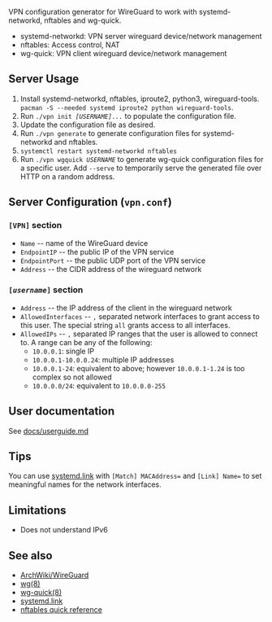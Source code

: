 VPN configuration generator for WireGuard to work with systemd-networkd, nftables and wg-quick.

* systemd-networkd: VPN server wireguard device/network management
* nftables: Access control, NAT
* wg-quick: VPN client wireguard device/network management

## Server Usage

1.  Install systemd-networkd, nftables, iproute2, python3, wireguard-tools. `pacman -S --needed systemd iproute2 python wireguard-tools`.
2.  Run <code>./vpn init <i>[USERNAME]...</i></code> to populate the configuration file.
3.  Update the configuration file as desired.
4.  Run `./vpn generate` to generate configuration files for systemd-networkd and nftables.
5.  `systemctl restart systemd-networkd nftables`
6.  Run <code>./vpn wgquick <i>USERNAME</i></code> to generate wg-quick configuration files for a specific user.
    Add `--serve` to temporarily serve the generated file over HTTP on a random address.

## Server Configuration (`vpn.conf`)

### `[VPN]` section

*   `Name` -- name of the WireGuard device
*   `EndpointIP` -- the public IP of the VPN service
*   `EndpointPort` -- the public UDP port of the VPN service
*   `Address` -- the CIDR address of the wireguard network

### <code>[<i>username</i>]</code> section

*   `Address` -- the IP address of the client in the wireguard network
*   `AllowedInterfaces` -- `,` separated network interfaces to grant access to this user.
    The special string `all` grants access to all interfaces.
*   `AllowedIPs` -- `,` separated IP ranges that the user is allowed to connect to. A range can be
    any of the following:
    *   `10.0.0.1`: single IP
    *   `10.0.0.1-10.0.0.24`: multiple IP addresses
    *   `10.0.0.1-24`: equivalent to above; however `10.0.0.1-1.24` is too complex so not allowed
    *   `10.0.0.0/24`: equivalent to `10.0.0.0-255`

## User documentation

See [docs/userguide.md]

## Tips

You can use [systemd.link] with `[Match] MACAddress=` and `[Link] Name=`
to set meaningful names for the network interfaces.

## Limitations

*   Does not understand IPv6

## See also

*   [ArchWiki/WireGuard](https://wiki.archlinux.org/index.php/WireGuard)
*   [wg(8)](https://git.zx2c4.com/wireguard-tools/about/src/man/wg.8)
*   [wg-quick(8)](https://git.zx2c4.com/wireguard-tools/about/src/man/wg-quick.8)
*   [systemd.link]
*   [nftables quick reference](https://wiki.nftables.org/wiki-nftables/index.php/Quick_reference-nftables_in_10_minutes)

[systemd.link]: https://www.freedesktop.org/software/systemd/man/systemd.link.html
[docs/userguide.md]: docs/userguide.md
